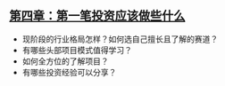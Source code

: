 ## [第四章：第一笔投资应该做些什么](/04_第一笔投资应该做些什么/INDEX.md)
- 现阶段的行业格局怎样？如何选自己擅长且了解的赛道？
- 有哪些头部项目模式值得学习？ 
- 如何全方位的了解项目？ 
- 有哪些投资经验可以分享？
